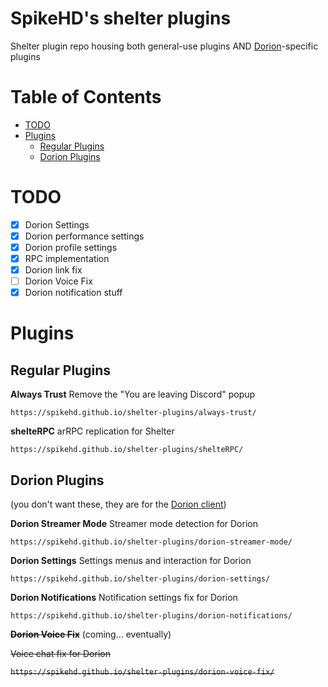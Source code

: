 # SpikeHD's shelter plugins

Shelter plugin repo housing both general-use plugins AND [Dorion](https://github.com/SpikeHD/Dorion)-specific plugins

# Table of Contents
* [TODO](#todo)
* [Plugins](#plugins)
  * [Regular Plugins](#regular-plugins)
  * [Dorion Plugins](#dorion-plugins)

# TODO

- [x] Dorion Settings
- [x] Dorion performance settings
- [x] Dorion profile settings
- [x] RPC implementation
- [x] Dorion link fix
- [ ] Dorion Voice Fix
- [x] Dorion notification stuff

# Plugins

## Regular Plugins

**Always Trust**
Remove the "You are leaving Discord" popup

`https://spikehd.github.io/shelter-plugins/always-trust/`

**shelteRPC**
arRPC replication for Shelter

`https://spikehd.github.io/shelter-plugins/shelteRPC/`

## Dorion Plugins

(you don't want these, they are for the [Dorion client](https://github.com/SpikeHD/Dorion))

**Dorion Streamer Mode**
Streamer mode detection for Dorion

`https://spikehd.github.io/shelter-plugins/dorion-streamer-mode/`

**Dorion Settings**
Settings menus and interaction for Dorion

`https://spikehd.github.io/shelter-plugins/dorion-settings/`

**Dorion Notifications**
Notification settings fix for Dorion

`https://spikehd.github.io/shelter-plugins/dorion-notifications/`

~~**Dorion Voice Fix**~~
(coming... eventually)

~~Voice chat fix for Dorion~~

~~`https://spikehd.github.io/shelter-plugins/dorion-voice-fix/`~~